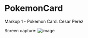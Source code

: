 # PokemonCard
Markup 1 - Pokemon Card. Cesar Perez


Screen capture:
![image](https://user-images.githubusercontent.com/113382985/192429850-3d1e6c9e-4ce3-45e2-add6-d431fcb713ce.png)

